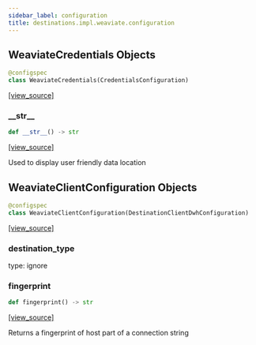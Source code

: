 ```yaml
---
sidebar_label: configuration
title: destinations.impl.weaviate.configuration
---
```


## WeaviateCredentials Objects

```python
@configspec
class WeaviateCredentials(CredentialsConfiguration)
```

[[view_source]](https://github.com/dlt-hub/dlt/blob/e9c9ecfa8a644fdb516dd74aabca3bf75bafb154/dlt/destinations/impl/weaviate/configuration.py#L15)

### \_\_str\_\_

```python
def __str__() -> str
```

[[view_source]](https://github.com/dlt-hub/dlt/blob/e9c9ecfa8a644fdb516dd74aabca3bf75bafb154/dlt/destinations/impl/weaviate/configuration.py#L20)

Used to display user friendly data location

## WeaviateClientConfiguration Objects

```python
@configspec
class WeaviateClientConfiguration(DestinationClientDwhConfiguration)
```

[[view_source]](https://github.com/dlt-hub/dlt/blob/e9c9ecfa8a644fdb516dd74aabca3bf75bafb154/dlt/destinations/impl/weaviate/configuration.py#L27)

### destination\_type

type: ignore

### fingerprint

```python
def fingerprint() -> str
```

[[view_source]](https://github.com/dlt-hub/dlt/blob/e9c9ecfa8a644fdb516dd74aabca3bf75bafb154/dlt/destinations/impl/weaviate/configuration.py#L57)

Returns a fingerprint of host part of a connection string

